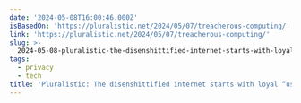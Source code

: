 ```yaml
---
date: '2024-05-08T16:00:46.000Z'
isBasedOn: 'https://pluralistic.net/2024/05/07/treacherous-computing/'
link: 'https://pluralistic.net/2024/05/07/treacherous-computing/'
slug: >-
  2024-05-08-pluralistic-the-disenshittified-internet-starts-with-loyal-user-agents
tags:
  - privacy
  - tech
title: 'Pluralistic: The disenshittified internet starts with loyal “user agents” ('
---
```


